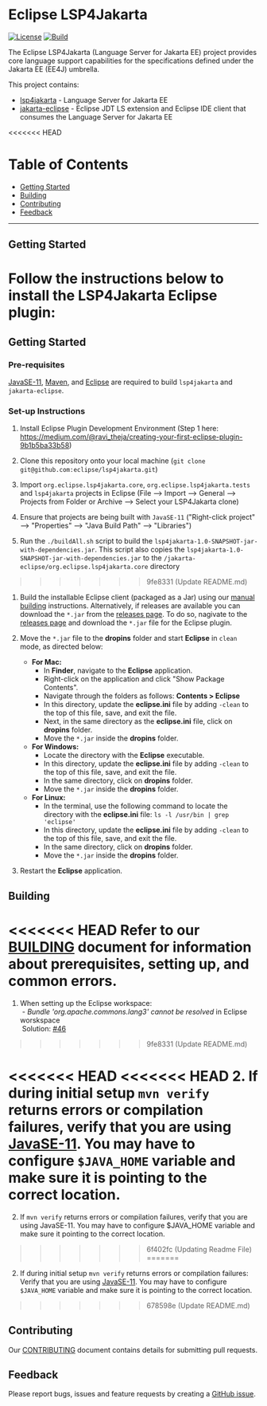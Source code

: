 # Eclipse LSP4Jakarta 
[![License](https://img.shields.io/badge/License-EPL%202.0-red.svg?label=license&logo=eclipse)](https://www.eclipse.org/legal/epl-2.0/) [![Build](https://github.com/eclipse/lsp4jakarta/workflows/Java%20CI%20-%20LSP4Jakarta/badge.svg)](https://github.com/eclipse/lsp4jakarta/actions)

The Eclipse LSP4Jakarta (Language Server for Jakarta EE) project provides core language support capabilities for the specifications defined under the Jakarta EE (EE4J) umbrella.

This project contains: 

- [lsp4jakarta](/lsp4jakarta) - Language Server for Jakarta EE
- [jakarta-eclipse](/jakarta-eclipse) - Eclipse JDT LS extension and Eclipse IDE client that consumes the Language Server for Jakarta EE

<<<<<<< HEAD
# Table of Contents  
- [Getting Started](#Getting-Started)  
- [Building](#Building)
- [Contributing](#Contributing)
- [Feedback](#Feedback)
---
## Getting Started

Follow the instructions below to install the LSP4Jakarta Eclipse plugin:
=======
## Getting Started

### Pre-requisites

[JavaSE-11](https://www.oracle.com/ca-en/java/technologies/javase-jdk11-downloads.html), [Maven](https://maven.apache.org/download.cgi), and [Eclipse](https://www.eclipse.org/downloads/) are required to build `lsp4jakarta` and `jakarta-eclipse`.

### Set-up Instructions
1. Install Eclipse Plugin Development Environment (Step 1 here: https://medium.com/@ravi_theja/creating-your-first-eclipse-plugin-9b1b5ba33b58)

2. Clone this repository onto your local machine (`git clone git@github.com:eclipse/lsp4jakarta.git`)

3. Import `org.eclipse.lsp4jakarta.core`, `org.eclipse.lsp4jakarta.tests` and `lsp4jakarta` projects in Eclipse (File --> Import --> General --> Projects from  Folder or Archive --> Select your LSP4Jakarta clone)

4. Ensure that projects are being built with `JavaSE-11` ("Right-click project" --> "Properties" --> "Java Build Path" --> "Libraries")

5. Run the `./buildAll.sh` script to build the `lsp4jakarta-1.0-SNAPSHOT-jar-with-dependencies.jar`. This script also copies the `lsp4jakarta-1.0-SNAPSHOT-jar-with-dependencies.jar` to the `/jakarta-eclipse/org.eclipse.lsp4jakarta.core` directory 
>>>>>>> 9fe8331 (Update README.md)

1. Build the installable Eclipse client (packaged as a Jar) using our [manual building](docs/MANUALBUILDING.md) instructions. Alternatively, if releases are available you can download the `*.jar` from the [releases page](https://github.com/eclipse/lsp4jakarta/releases). To do so, nagivate to the [releases page](https://github.com/eclipse/lsp4jakarta/releases) and download the `*.jar` file for the Eclipse plugin.  

2. Move the `*.jar` file to the **dropins** folder and start **Eclipse** in `clean` mode, as directed below:
    - **For Mac:** 
        - In **Finder**, navigate to the **Eclipse** application.
        - Right-click on the application and click "Show Package Contents".
        - Navigate through the folders as follows: **Contents > Eclipse**
        - In this directory, update the **eclipse.ini** file by adding `-clean` to the top of this file, save, and exit the file.
        - Next, in the same directory as the  **eclipse.ini** file, click on **dropins** folder.
        - Move the `*.jar` inside the **dropins** folder. 
    - **For Windows:**
        - Locate the directory with the **Eclipse** executable. 
        - In this directory, update the **eclipse.ini** file by adding `-clean` to the top of this file, save, and exit the file.
        - In the same directory, click on **dropins** folder.
        - Move the `*.jar` inside the **dropins** folder. 
    - **For Linux:**
        - In the terminal, use the following command to locate the directory with the **eclipse.ini** file: `ls -l /usr/bin | grep 'eclipse'`
        - In this directory, update the **eclipse.ini** file by adding `-clean` to the top of this file, save, and exit the file.
        - In the same directory, click on **dropins** folder.
        - Move the `*.jar` inside the **dropins** folder. 

3. Restart the **Eclipse** application.

## Building

<<<<<<< HEAD
Refer to our [BUILDING](docs/BUILDING.md) document for information about prerequisites, setting up, and common errors. 
=======
1. When setting up the Eclipse workspace:  
&nbsp;- *Bundle 'org.apache.commons.lang3' cannot be resolved* in Eclipse worskspace  
&nbsp;Solution: [#46](https://github.com/eclipse/lsp4jakarta/issues/46)
>>>>>>> 9fe8331 (Update README.md)

<<<<<<< HEAD
<<<<<<< HEAD
2. If during initial setup `mvn verify` returns errors or compilation failures, verify that you are using [JavaSE-11](https://www.oracle.com/ca-en/java/technologies/javase-jdk11-downloads.html). You may have to configure `$JAVA_HOME` variable and make sure it is pointing to the correct location.
=======
2. If `mvn verify` returns errors or compilation failures, verify that you are using JavaSE-11. You may have to configure $JAVA_HOME variable and make sure it pointing to the correct location.
>>>>>>> 6f402fc (Updating Readme File)
=======
2. If during initial setup `mvn verify` returns errors or compilation failures:  
Verify that you are using [JavaSE-11](https://www.oracle.com/ca-en/java/technologies/javase-jdk11-downloads.html). You may have to configure `$JAVA_HOME` variable and make sure it is pointing to the correct location.
>>>>>>> 678598e (Update README.md)

## Contributing

Our [CONTRIBUTING](docs/CONTRIBUTING.md) document contains details for submitting pull requests.

## Feedback

Please report bugs, issues and feature requests by creating a [GitHub issue](https://github.com/eclipse/lsp4jakarta/issues).

